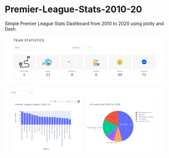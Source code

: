 # Premier-League-Stats-2010-20

  Simple Premier League Stats Dashboard from 2010 to 2020 using plotly and Dash.

![alt text](https://github.com/hassanelokisy/Premier-League-Stats-2010-20/blob/main/assets/1.PNG)


![alt text](https://github.com/hassanelokisy/Premier-League-Stats-2010-20/blob/main/assets/2.PNG)
